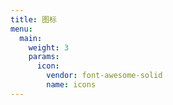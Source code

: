 ```yaml
---
title: 图标
menu:
  main:
    weight: 3
    params:
      icon:
        vendor: font-awesome-solid
        name: icons
---
```

